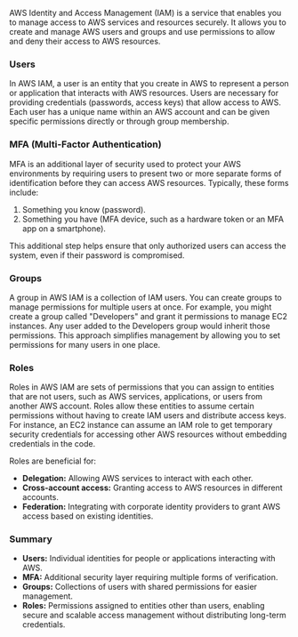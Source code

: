 AWS Identity and Access Management (IAM) is a service that enables you to manage access to AWS services and resources securely. It allows you to create and manage AWS users and groups and use permissions to allow and deny their access to AWS resources.

### Users
In AWS IAM, a user is an entity that you create in AWS to represent a person or application that interacts with AWS resources. Users are necessary for providing credentials (passwords, access keys) that allow access to AWS. Each user has a unique name within an AWS account and can be given specific permissions directly or through group membership.

### MFA (Multi-Factor Authentication)
MFA is an additional layer of security used to protect your AWS environments by requiring users to present two or more separate forms of identification before they can access AWS resources. Typically, these forms include:
1. Something you know (password).
2. Something you have (MFA device, such as a hardware token or an MFA app on a smartphone).

This additional step helps ensure that only authorized users can access the system, even if their password is compromised.

### Groups
A group in AWS IAM is a collection of IAM users. You can create groups to manage permissions for multiple users at once. For example, you might create a group called "Developers" and grant it permissions to manage EC2 instances. Any user added to the Developers group would inherit those permissions. This approach simplifies management by allowing you to set permissions for many users in one place.

### Roles
Roles in AWS IAM are sets of permissions that you can assign to entities that are not users, such as AWS services, applications, or users from another AWS account. Roles allow these entities to assume certain permissions without having to create IAM users and distribute access keys. For instance, an EC2 instance can assume an IAM role to get temporary security credentials for accessing other AWS resources without embedding credentials in the code.

Roles are beneficial for:
- **Delegation:** Allowing AWS services to interact with each other.
- **Cross-account access:** Granting access to AWS resources in different accounts.
- **Federation:** Integrating with corporate identity providers to grant AWS access based on existing identities.

### Summary
- **Users:** Individual identities for people or applications interacting with AWS.
- **MFA:** Additional security layer requiring multiple forms of verification.
- **Groups:** Collections of users with shared permissions for easier management.
- **Roles:** Permissions assigned to entities other than users, enabling secure and scalable access management without distributing long-term credentials.
